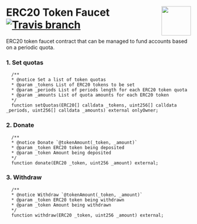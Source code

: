 # ERC20 Token Faucet <img align="right" src="https://raw.githubusercontent.com/aragon/design/master/readme-logo.png" height="80px" /> [![Travis branch](https://img.shields.io/travis/aragon/erc20-faucet/development.svg?style=for-the-badge)](https://travis-ci.com/aragon/erc20-faucet)

ERC20 token faucet contract that can be managed to fund accounts based on a periodic quota.

### 1. Set quotas

```solidity
  /**
  * @notice Set a list of token quotas
  * @param _tokens List of ERC20 tokens to be set
  * @param _periods List of periods length for each ERC20 token quota
  * @param _amounts List of quota amounts for each ERC20 token
  */
  function setQuotas(ERC20[] calldata _tokens, uint256[] calldata _periods, uint256[] calldata _amounts) external onlyOwner;
```

### 2. Donate

```solidity
  /**
  * @notice Donate `@tokenAmount(_token, _amount)`
  * @param _token ERC20 token being deposited
  * @param _token Amount being deposited
  */
  function donate(ERC20 _token, uint256 _amount) external;
```

### 3. Withdraw

```solidity
  /**
  * @notice Withdraw `@tokenAmount(_token, _amount)`
  * @param _token ERC20 token being withdrawn
  * @param _token Amount being withdrawn
  */
  function withdraw(ERC20 _token, uint256 _amount) external;
```
